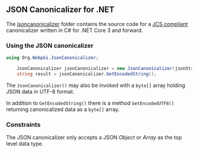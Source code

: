 ## JSON Canonicalizer for .NET

The [jsoncanonicalizer](jsoncanonicalizer)
folder contains the source code for a [JCS compliant](https://tools.ietf.org/html/draft-rundgren-json-canonicalization-scheme-02) canonicalizer written in C# for .NET&nbsp;Core&nbsp;3 and forward.

### Using the JSON canonicalizer

```c#
using Org.Webpki.JsonCanonicalizer;

    JsonCanonicalizer jsonCanonicalizer = new JsonCanonicalizer(jsonString);
    string result = jsonCanonicalizer.GetEncodedString();

```
The `JsonCanonicalizer()` may also be invoked with a `byte[]` array holding JSON data in UTF-8 format.

In addition to `GetEncodedString()` there is a method `GetEncodedUTF8()` returning canonicalized data as
a `byte[]` array.

### Constraints
The JSON canonicalizer only accepts a JSON _Object_ or _Array_ as the top level data type.
